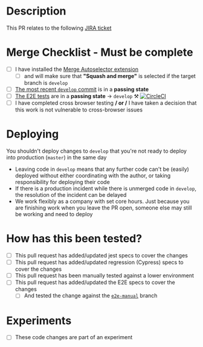# Description
<!--- Update the JIRA ticket below -->
This PR relates to the following [JIRA ticket](http://gousto.atlassian.net/browse/TECH-XXXX)
<!-- What has changed? -->
<!-- Why has it changed? -->
<!-- How has it changed? -->

# Merge Checklist - Must be complete 
- [ ] I have installed the [Merge Autoselector extension](https://github.com/Gousto/chrome-ext-merge-autoselector)
    - [ ] and will make sure that **"Squash and merge"** is selected if the target branch is `develop`
- [ ] [The most recent `develop` commit](https://github.com/Gousto/gousto-webclient/commits/develop) is in a **passing state**
- [ ] [The E2E tests](https://app.circleci.com/insights/github/Gousto/gousto-webclient/workflows/e2e) are in a **passing state** -> `develop` :hammer_and_pick: [![CircleCI](https://circleci.com/gh/Gousto/gousto-webclient/tree/develop.svg?style=svg&circle-token=26e1e6a6cfe8924476e0eaeb6442f4dfd6e2f160)](https://circleci.com/gh/Gousto/gousto-webclient/tree/develop)
- [ ] I have completed cross browser testing **/ or /** I have taken a decision that this work is not vulnerable to cross-browser issues

# Deploying

You shouldn't deploy changes to `develop` that you're not ready to deploy into production (`master`) in the same day

- Leaving code in `develop` means that any further code can't be (easily) deployed without either coordinating with the author, or taking responsibility for deploying their code
- If there is a production incident while there is unmerged code in `develop`, the resolution of the incident can be delayed
- We work flexibly as a company with set core hours. Just because you are finishing work when you leave the PR open, someone else may still be working and need to deploy

# How has this been tested?
<!-- Delete check list testing items that is not relevant to you code changes -->
- [ ] This pull request has added/updated jest specs to cover the changes
- [ ] This pull request has added/updated regression (Cypress) specs to cover the changes
- [ ] This pull request has been manually tested against a lower environment
- [ ] This pull request has added/updated the E2E specs to cover the changes
    - [ ] And tested the change against the [`e2e-manual`](https://github.com/Gousto/gousto-webclient/tree/e2e-manual) branch

# Experiments
<!-- Delete experiment block if this pull request DOES NOT have experiment changes  -->
- [ ] These code changes are part of an experiment
<!-- Details of whether code changes are part of an experiment -->
<!-- Listing any compromises/dispensations made as part of an experiment should streamline code review -->
<!-- by making reviewers aware of what is/isn't productionised code -->

<!-- Providing additional information such as epic link, experiment duration etc. is also benefitial -->
